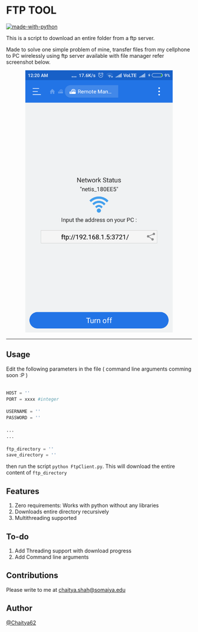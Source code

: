 # FTP TOOL

[![made-with-python](https://img.shields.io/badge/Made%20with-Python-1f425f.svg)](https://www.python.org/) 

This is a script to download an entire folder from a ftp server.

Made to solve one simple problem of mine, transfer files from my cellphone to PC wirelessly using ftp server available with file manager refer screenshot below.

<div align="center">
<img  class='center' src='./ftpServer.png' alt='ftpserver' width='400px' height='auto' />
</div>

----------------------------------------------------------------------

## Usage 

Edit the following parameters in the file ( command line arguments comming soon :P )

```python

HOST = ''
PORT = xxxx #integer

USERNAME = ''
PASSWORD = ''

...
...

ftp_directory = ''
save_directory = ''

```

then run the script `python FtpClient.py`.
This will download the entire content of `ftp_directory`


## Features

1. Zero requirements: Works with python without any libraries
2. Downloads entire directory recursively
3. Multithreading supported 


## To-do

1. Add Threading support with download progress
2. Add Command line arguments


## Contributions

Please write to me at [chaitya.shah@somaiya.edu]()


## Author
[@Chaitya62](https://github.com/Chaitya62)

